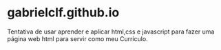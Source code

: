 # gabrielclf.github.io
<p1>Tentativa de usar aprender e aplicar html,css e javascript para fazer uma página web html para servir como meu Currículo.</p1>
